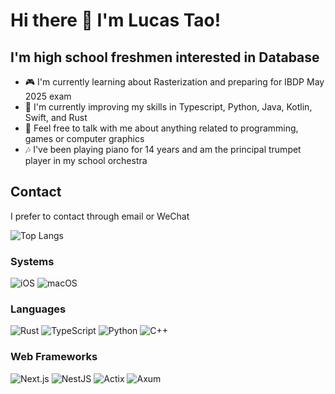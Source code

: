 # Hi there 👋 I'm Lucas Tao!

## I'm high school freshmen interested in Database
- 🎮 I'm currently learning about Rasterization and preparing for IBDP May 2025 exam
- 🌱 I'm currently improving my skills in Typescript, Python, Java, Kotlin, Swift, and Rust
- 💬 Feel free to talk with me about anything related to programming, games or computer graphics
- 🎶 I've been playing piano for 14 years and am the principal trumpet player in my school orchestra

## Contact
I prefer to contact through email or WeChat

![Top Langs](https://github-readme-stats.vercel.app/api/top-langs/?username=eR3R3&layout=compact&theme=tokyonight)

### Systems
![iOS](https://img.shields.io/badge/iOS-black?logo=apple&style=for-the-badge)
![macOS](https://img.shields.io/badge/macOS-000000?logo=apple&style=for-the-badge)

### Languages
![Rust](https://img.shields.io/badge/Rust-000000?logo=rust&style=for-the-badge)
![TypeScript](https://img.shields.io/badge/TypeScript-3178C6?logo=typescript&style=for-the-badge)
![Python](https://img.shields.io/badge/Python-3776AB?logo=python&style=for-the-badge)
![C++](https://img.shields.io/badge/C++-00599C?logo=cplusplus&style=for-the-badge)

### Web Frameworks
![Next.js](https://img.shields.io/badge/Next.js-000000?logo=next.js&style=for-the-badge)
![NestJS](https://img.shields.io/badge/NestJS-E0234E?logo=nestjs&style=for-the-badge)
![Actix](https://img.shields.io/badge/Actix-000000?logo=actix-web&style=for-the-badge)
![Axum](https://img.shields.io/badge/Axum-000000?logo=rust&style=for-the-badge)


